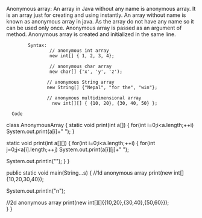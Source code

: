 Anonymous array: An array in Java without any name is anonymous array. It is an array just for creating and using instantly.
An array without name is known as anonymous array in java. 
	As the array do not have any name so it can be used only once. Anonymous array is passed as an argument of method. 
Anonymous array is created and initialized in the same line.
    
            Syntax:
                    // anonymous int array 
                    new int[] { 1, 2, 3, 4};  

                    // anonymous char array  
                    new char[] {'x', 'y', 'z'); 

                   // anonymous String array
                   new String[] {"Nepal", "for the", "win"}; 

                   // anonymous multidimensional array
                     new int[][] { {10, 20}, {30, 40, 50} };
                    
      Code
class AnonymousArray
{
 static void print(int a[])
 {
  for(int i=0;i<a.length;++i)
   System.out.print(a[i]+" ");
 }
 
 static void print(int a[][])
 {
  for(int i=0;i<a.length;++i)
  {
   for(int j=0;j<a[i].length;++j)
    System.out.print(a[i][j]+" ");
 
   System.out.println("");
  }
 }
  
 public static void main(String...s)
 {
  //1d anonymous array 
  print(new int[]{10,20,30,40});
 
  System.out.println("n");
  
  //2d anonymous array 
  print(new int[][]{{10,20},{30,40},{50,60}});  
 }
}

